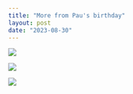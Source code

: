 ```yaml
---
title: "More from Pau's birthday"
layout: post
date: "2023-08-30"
---
```


![](/assets/images/2023/IMG-20230813-WA0003-576x1024.jpg)

![](/assets/images/2023/IMG-20230813-WA0001-1024x576.jpg)

![](/assets/images/2023/IMG-20230813-WA0005-1024x576.jpg)
